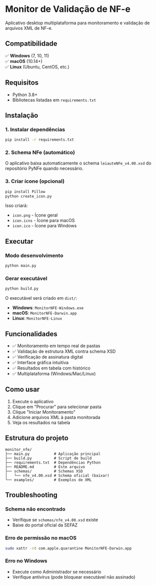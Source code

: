 # Monitor de Validação de NF-e

Aplicativo desktop multiplataforma para monitoramento e validação de arquivos XML de NF-e.

## Compatibilidade

✅ **Windows** (7, 10, 11)  
✅ **macOS** (10.14+)  
✅ **Linux** (Ubuntu, CentOS, etc.)

## Requisitos

- Python 3.8+ 
- Bibliotecas listadas em `requirements.txt`

## Instalação

### 1. Instalar dependências
```bash
pip install -r requirements.txt
```

### 2. Schema NFe (automático)
O aplicativo baixa automaticamente o schema `leiauteNFe_v4.00.xsd` do repositório PyNFe quando necessário.

### 3. Criar ícone (opcional)
```bash
pip install Pillow
python create_icon.py
```

Isso criará:
- `icon.png` - Ícone geral
- `icon.icns` - Ícone para macOS
- `icon.ico` - Ícone para Windows

## Executar

### Modo desenvolvimento
```bash
python main.py
```

### Gerar executável
```bash
python build.py
```

O executável será criado em `dist/`:
- **Windows**: `MonitorNFE-Windows.exe`
- **macOS**: `MonitorNFE-Darwin.app` 
- **Linux**: `MonitorNFE-Linux`

## Funcionalidades

- ✅ Monitoramento em tempo real de pastas
- ✅ Validação de estrutura XML contra schema XSD
- ✅ Verificação de assinatura digital
- ✅ Interface gráfica intuitiva
- ✅ Resultados em tabela com histórico
- ✅ Multiplataforma (Windows/Mac/Linux)

## Como usar

1. Execute o aplicativo
2. Clique em "Procurar" para selecionar pasta
3. Clique "Iniciar Monitoramento" 
4. Adicione arquivos XML à pasta monitorada
5. Veja os resultados na tabela

## Estrutura do projeto

```
monitor_nfe/
├── main.py           # Aplicação principal
├── build.py          # Script de build
├── requirements.txt  # Dependências Python
├── README.md         # Este arquivo
├── schemas/          # Schemas XSD
│   └── nfe_v4.00.xsd # Schema oficial (baixar)
└── examples/         # Exemplos de XML
```

## Troubleshooting

### Schema não encontrado
- Verifique se `schemas/nfe_v4.00.xsd` existe
- Baixe do portal oficial da SEFAZ

### Erro de permissão no macOS
```bash
sudo xattr -rd com.apple.quarantine MonitorNFE-Darwin.app
```

### Erro no Windows
- Execute como Administrador se necessário
- Verifique antivírus (pode bloquear executável não assinado)